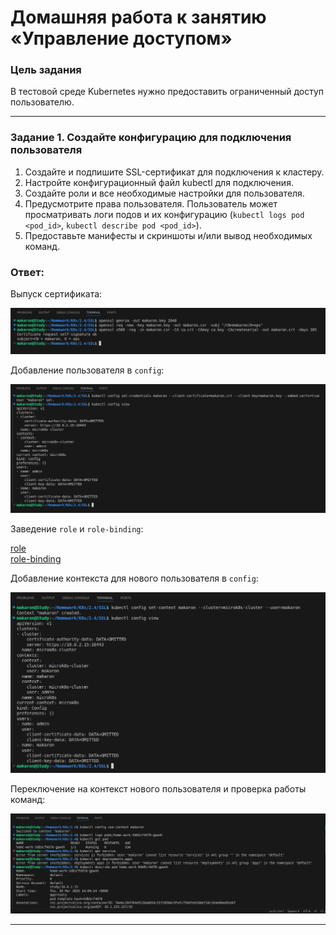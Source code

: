# Домашняя работа к занятию «Управление доступом»

### Цель задания

В тестовой среде Kubernetes нужно предоставить ограниченный доступ пользователю.

------

### Задание 1. Создайте конфигурацию для подключения пользователя

1. Создайте и подпишите SSL-сертификат для подключения к кластеру.
2. Настройте конфигурационный файл kubectl для подключения.
3. Создайте роли и все необходимые настройки для пользователя.
4. Предусмотрите права пользователя. Пользователь может просматривать логи подов и их конфигурацию (`kubectl logs pod <pod_id>`, `kubectl describe pod <pod_id>`).
5. Предоставьте манифесты и скриншоты и/или вывод необходимых команд.

### Ответ:

Выпуск сертификата:

![1_1](https://github.com/AlekseyStroitelev/Homework/blob/main/K8s/2.4/screenshots/k8s1_1.png)

Добавление пользователя в `config`:

![1_2](https://github.com/AlekseyStroitelev/Homework/blob/main/K8s/2.4/screenshots/k8s1_2.png)

Заведение `role` и `role-binding`:

[role](https://github.com/AlekseyStroitelev/Homework/blob/main/K8s/2.4/role.yml)</br>
[role-binding](https://github.com/AlekseyStroitelev/Homework/blob/main/K8s/2.4/role-binding.yml)</br>

Добавление контекста для нового пользователя в `config`:

![1_3](https://github.com/AlekseyStroitelev/Homework/blob/main/K8s/2.4/screenshots/k8s1_3.png)

Переключение на контекст нового пользователя и проверка работы команд:

![1_4](https://github.com/AlekseyStroitelev/Homework/blob/main/K8s/2.4/screenshots/k8s1_4.png)

------
